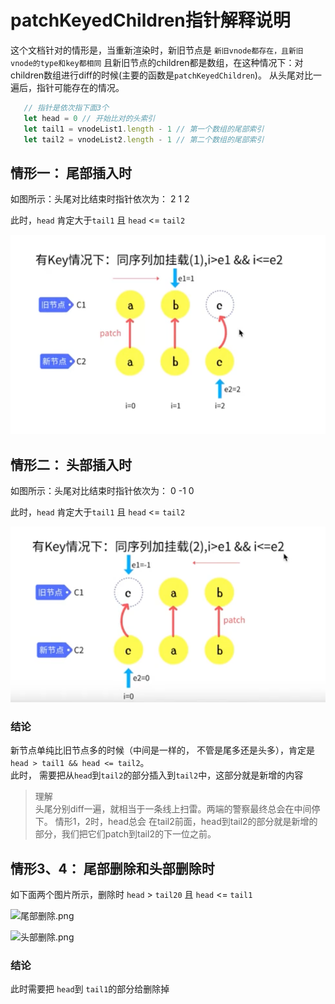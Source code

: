 # patchKeyedChildren指针解释说明

这个文档针对的情形是，当重新渲染时，新旧节点是 `新旧vnode都存在，且新旧vnode的type和key都相同`
且新旧节点的children都是数组，在这种情况下：对children数组进行diff的时候(主要的函数是`patchKeyedChildren`)。
从头尾对比一遍后，指针可能存在的情况。
 ```ts
    // 指针是依次指下面3个
    let head = 0 // 开始比对的头索引
    let tail1 = vnodeList1.length - 1 // 第一个数组的尾部索引
    let tail2 = vnodeList2.length - 1 // 第二个数组的尾部索引
```

## 情形一： 尾部插入时
如图所示：头尾对比结束时指针依次为： 2 1 2

此时，`head` 肯定大于`tail1` 且 `head` <= `tail2`

![尾部插入时.png](assets/%E5%B0%BE%E9%83%A8%E6%8F%92%E5%85%A5%E6%97%B6.png)

## 情形二： 头部插入时
如图所示：头尾对比结束时指针依次为： 0 -1 0

此时，`head` 肯定大于`tail1` 且 `head` <= `tail2`

![头部插入时.png](assets/%E5%A4%B4%E9%83%A8%E6%8F%92%E5%85%A5%E6%97%B6.png)

### 结论
新节点单纯比旧节点多的时候（中间是一样的， 不管是尾多还是头多），肯定是 
```head > tail1 && head <= tail2```。  
此时， 需要把从`head`到`tail2`的部分插入到`tail2`中，这部分就是新增的内容
> 理解  
> 头尾分别diff一遍，就相当于一条线上扫雷。两端的警察最终总会在中间停下。 情形1，2时，head总会
> 在tail2前面，head到tail2的部分就是新增的部分，我们把它们patch到tail2的下一位之前。


## 情形3、4： 尾部删除和头部删除时
如下面两个图片所示，删除时 `head` > `tail20` 且 `head` <= `tail1`

![尾部删除.png](assets/%E5%B0%BE%E9%83%A8%E5%88%A0%E9%99%A4.png)

![头部删除.png](assets/%E5%A4%B4%E9%83%A8%E5%88%A0%E9%99%A4.png)


### 结论
此时需要把 `head`到 `tail1`的部分给删除掉
